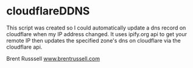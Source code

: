# cloudflareDDNS

This script was created so I could automatically update a dns record on cloudflare when my IP address changed.
It uses ipify.org api to get your remote IP then updates the specified zone's dns on cloudflare via the cloudflare api.

Brent Russsell
www.brentrussell.com

